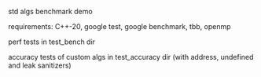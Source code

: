 std algs benchmark demo

requirements: C++-20, google test, google benchmark, tbb, openmp

perf tests in test_bench dir

accuracy tests of custom algs in test_accuracy dir (with address, undefined and leak sanitizers)